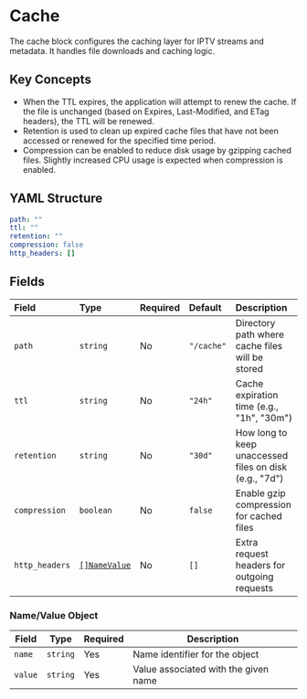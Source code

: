 # Cache

The cache block configures the caching layer for IPTV streams and metadata. It handles file downloads and caching logic.

## Key Concepts

- When the TTL expires, the application will attempt to renew the cache. If the file is unchanged (based on Expires,
  Last-Modified, and ETag headers), the TTL will be renewed.
- Retention is used to clean up expired cache files that have not been accessed or renewed for the specified time
  period.
- Compression can be enabled to reduce disk usage by gzipping cached files. Slightly increased CPU usage is expected
  when compression is enabled.

## YAML Structure

```yaml
path: ""
ttl: ""
retention: ""
compression: false
http_headers: []
```

## Fields

| Field          | Type                               | Required | Default    | Description                                            |
|:---------------|:-----------------------------------|:---------|:-----------|:-------------------------------------------------------|
| `path`         | `string`                           | No       | `"/cache"` | Directory path where cache files will be stored        |
| `ttl`          | `string`                           | No       | `"24h"`    | Cache expiration time (e.g., "1h", "30m")              |
| `retention`    | `string`                           | No       | `"30d"`    | How long to keep unaccessed files on disk (e.g., "7d") |
| `compression`  | `boolean`                          | No       | `false`    | Enable gzip compression for cached files               |
| `http_headers` | [`[]NameValue`](#namevalue-object) | No       | `[]`       | Extra request headers for outgoing requests            |

### Name/Value Object

| Field   | Type     | Required | Description                          |
|---------|----------|----------|--------------------------------------|
| `name`  | `string` | Yes      | Name identifier for the object       |
| `value` | `string` | Yes      | Value associated with the given name |
